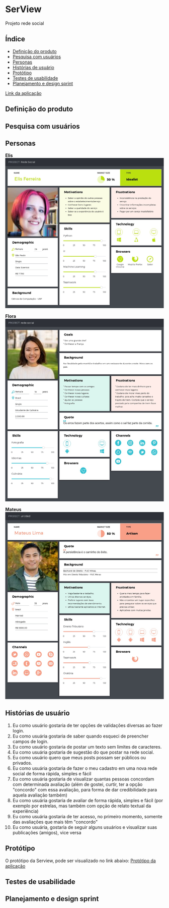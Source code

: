 # SerView
Projeto rede social <Laboratoria>

## Índice

* [Definição do produto](#definição-do-produto)
* [Pesquisa com usuários](#Pesquisa-com-usuários)
* [Personas](#personas)
* [Histórias de usuário](#Histórias-de-usuário)
* [Protótipo](#protótipo)
* [Testes de usabilidade](#testes-de-usabilidade)
* [Planejamento e design sprint](#Planejamento-e-design-sprint)

[Link da aplicação](https://hlays.github.io/redesocial/)

## Definição do produto

## Pesquisa com usuários

## Personas

**Elis**
![Persona 1](src/img/persona-elis.jpeg)

**Flora**
![Persona 2](src/img/persona-flora.jpeg)

**Mateus**
![Persona 3](src/img/persona-mateus.jpeg)

## Histórias de usuário

1. Eu como usuário gostaria de ter opções de validações diversas ao fazer login.
2. Eu como usuária gostaria de saber quando esqueci de preencher campos de login.
3. Eu como usuário gostaria de postar um texto sem limites de caracteres.
4. Eu como usuária gostaria de sugestão do que postar na rede social.
5. Eu como usuário quero que meus posts possam ser públicos ou privados.
6. Eu como usuária gostaria de fazer o meu cadastro em uma nova rede social de forma rápida, simples e fácil
7. Eu como usuária gostaria de visualizar quantas pessoas concordam com determinada avaliação (além de gostei, curtir, ter a opção "concordo" com essa avaliação, para forma de dar credibilidade para aquela avaliação também)
8. Eu como usuária gostaria de avaliar de forma rápida, simples e fácil (por exemplo por estrelas, mas também com opção de relato textual da experiência)
9. Eu como usuária gostaria de ter acesso, no primeiro momento, somente das avaliações que mais têm "concordo"
10. Eu como usuária, gostaria de seguir alguns usuários e visualizar suas publicações (amigos), vice versa

## Protótipo

O protótipo da Serview, pode ser visualizado no link abaixo:
[Protótipo da aplicação](https://marvelapp.com/4h44fca)

## Testes de usabilidade

## Planejamento e design sprint